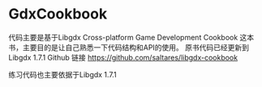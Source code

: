 # GdxCookbook
代码主要是基于Libgdx Cross-platform Game Development Cookbook 这本书，主要目的是让自己熟悉一下代码结构和API的使用。
原书代码已经更新到Libgdx 1.7.1 Github 链接  https://github.com/saltares/libgdx-cookbook

练习代码也主要依据于Libgdx 1.7.1
